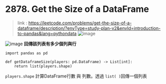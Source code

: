 # 2878. Get the Size of a DataFrame
>link : https://leetcode.com/problems/get-the-size-of-a-dataframe/description/?envType=study-plan-v2&envId=introduction-to-pandas&lang=pythondata
![image](https://github.com/Ricky7737/DataAnalysisAndLearning/assets/58324475/89f58d84-a107-49fe-96f6-b7d2c599345e)

![image](https://github.com/Ricky7737/DataAnalysisAndLearning/assets/58324475/f52cbb2f-305f-4a7f-92c3-6fff884cd2d3)
**回傳該列表有多少個列與行**
```
import pandas as pd

def getDataframeSize(players: pd.DataFrame) -> List[int]:
    return list(players.shape)
```

```players.shape``` 計算DataFrame行數 與 列數。透過 ```list( )```回傳一個列表
